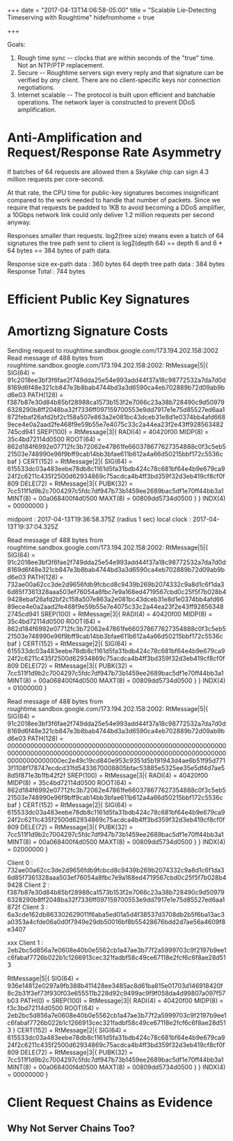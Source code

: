 +++
date = "2017-04-13T14:06:58-05:00"
title = "Scalable Lie-Detecting Timeserving with Roughtime"
hidefromhome = true

+++

Goals:

1. Rough time sync -- clocks that are within seconds of the "true" time. Not an NTP/PTP replacement. 
2. Secure -- Roughtime servers sign every reply and that signature can be verified by *any* client. There are no client-specific keys nor connection negotiations.
3. Internet scalable -- The protocol is built upon efficient and batchable operations. The network layer is constructed to prevent DDoS amplification.


# Anti-Amplification and Request/Response Rate Asymmetry 

If batches of 64 requests are allowed then a Skylake chip can sign 4.3 million requests per core-second.

At that rate, the CPU time for public-key signatures becomes insignificant compared to the work needed to 
handle that number of packets. Since we require that requests be padded to 1KB to avoid becoming a DDoS 
amplifier, a 10Gbps network link could only deliver 1.2 million requests per second anyway.

Responses smaller than requests. log2(tree size) means even a batch of 64 signatures the tree
path sent to client is log2(depth 64) == depth 6 and 6 * 64 bytes == 384 bytes of path data.

Response size ex-path data : 360 bytes
   64 depth tree path data : 384 bytes
            Response Total : 744 bytes

# Efficient Public Key Signatures

# Amortizng Signature Costs
Sending request to roughtime.sandbox.google.com/173.194.202.158:2002
Read message of 488 bytes from roughtime.sandbox.google.com/173.194.202.158:2002:
RtMessage|5|{
  SIG(64) = 91c2018ee3bf3f6fae2f749dda25e54e993add44f37a18c98772532a7da7d0d8169d6f48e321cb847e3b8bab4744bd3a3d6590ca4eb702889b72d09ab9bd6e03
  PATH(128) = f387b87e30d84b85bf28988ca1573b153f2e7066c23a38b728490c9d509796328290b8ff2048ba32f7336ff097159700553e9dd7917e1e75d85527ed6aa1872febaf26afd2bf2c158a507e863a2e081bc43dceb31e8d1e0374bb4afd6689ece4e0a2aad2fe468f9e59b55e7e4075c33c2a44ea23f2e43ff928563482745cd941
  SREP(100) = RtMessage|3|{
    RADI(4) = 40420f00
    MIDP(8) = 35c4bd72114d0500
    ROOT(64) = 862d184f6992e07712fc3b72062e47861fe660378677627354888c0f3c5eb521503e748990e96f9bff9cab14bb3bfae611b612a4a66d50215bbf172c5536cbaf
  }
  CERT(152) = RtMessage|2|{
    SIG(64) = 615533dc03a483eebe78db8c1161d5fa31bdb424c78c681bf64e4b9e679ca924f2c6211c435f2500d62934869c75acdca4b4ff3bd359f32d3eb419cf8cf0f809
    DELE(72) = RtMessage|3|{
      PUBK(32) = 7cc511f1d9b2c7004297c5fdc7df947b73b1459ee2689bac5df1e70ff44bb3a1
      MINT(8) = 00a068400f4d0500
      MAXT(8) = 00809dd5734d0500
    }
  }
  INDX(4) = 00000000
}

midpoint    : 2017-04-13T19:36:58.375Z (radius 1 sec)
local clock : 2017-04-13T19:37:04.325Z

Read message of 488 bytes from roughtime.sandbox.google.com/173.194.202.158:2002:
RtMessage|5|{
  SIG(64) = 91c2018ee3bf3f6fae2f749dda25e54e993add44f37a18c98772532a7da7d0d8169d6f48e321cb847e3b8bab4744bd3a3d6590ca4eb702889b72d09ab9bd6e03
  PATH(128) = 732ae00a62cc3de2d9656fdb9fcbcd8c9439b269b2074332c9a8d1c6f1da36d85f7361328aaa503ef76054a8fbc7e9a168ed4719567cbd0c25f5f7b028b49428ebaf26afd2bf2c158a507e863a2e081bc43dceb31e8d1e0374bb4afd6689ece4e0a2aad2fe468f9e59b55e7e4075c33c2a44ea23f2e43ff928563482745cd941
  SREP(100) = RtMessage|3|{
    RADI(4) = 40420f00
    MIDP(8) = 35c4bd72114d0500
    ROOT(64) = 862d184f6992e07712fc3b72062e47861fe660378677627354888c0f3c5eb521503e748990e96f9bff9cab14bb3bfae611b612a4a66d50215bbf172c5536cbaf
  }
  CERT(152) = RtMessage|2|{
    SIG(64) = 615533dc03a483eebe78db8c1161d5fa31bdb424c78c681bf64e4b9e679ca924f2c6211c435f2500d62934869c75acdca4b4ff3bd359f32d3eb419cf8cf0f809
    DELE(72) = RtMessage|3|{
      PUBK(32) = 7cc511f1d9b2c7004297c5fdc7df947b73b1459ee2689bac5df1e70ff44bb3a1
      MINT(8) = 00a068400f4d0500
      MAXT(8) = 00809dd5734d0500
    }
  }
  INDX(4) = 01000000
}

Read message of 488 bytes from roughtime.sandbox.google.com/173.194.202.158:2002:
RtMessage|5|{
  SIG(64) = 91c2018ee3bf3f6fae2f749dda25e54e993add44f37a18c98772532a7da7d0d8169d6f48e321cb847e3b8bab4744bd3a3d6590ca4eb702889b72d09ab9bd6e03
  PATH(128) = 00000000000000000000000000000000000000000000000000000000000000000000000000000000000000000000000000000000000000000000000000000000ec2e49c19cd840e953c9351d5b191943d4ae6b51f95d7713f1108f178747ecdcd31fd5433670008805bfac53885e5325ee35e5df4d7ae58d5f871e3b1fb42f2f
  SREP(100) = RtMessage|3|{
    RADI(4) = 40420f00
    MIDP(8) = 35c4bd72114d0500
    ROOT(64) = 862d184f6992e07712fc3b72062e47861fe660378677627354888c0f3c5eb521503e748990e96f9bff9cab14bb3bfae611b612a4a66d50215bbf172c5536cbaf
  }
  CERT(152) = RtMessage|2|{
    SIG(64) = 615533dc03a483eebe78db8c1161d5fa31bdb424c78c681bf64e4b9e679ca924f2c6211c435f2500d62934869c75acdca4b4ff3bd359f32d3eb419cf8cf0f809
    DELE(72) = RtMessage|3|{
      PUBK(32) = 7cc511f1d9b2c7004297c5fdc7df947b73b1459ee2689bac5df1e70ff44bb3a1
      MINT(8) = 00a068400f4d0500
      MAXT(8) = 00809dd5734d0500
    }
  }
  INDX(4) = 02000000
}

Client 0 : 732ae00a62cc3de2d9656fdb9fcbcd8c9439b269b2074332c9a8d1c6f1da36d85f7361328aaa503ef76054a8fbc7e9a168ed4719567cbd0c25f5f7b028b49428
Client 2 : f387b87e30d84b85bf28988ca1573b153f2e7066c23a38b728490c9d509796328290b8ff2048ba32f7336ff097159700553e9dd7917e1e75d85527ed6aa1872f
Client 3 : 6a3cde162db863302629011f6aba5ed01a5d4f38537d3708db2b5f6ba13ac3a0353a4cfde06a0d0f7949e29db50016bf8b55428676bdd2d7ae56a4609f8e3407

xxx Client 1 : 2eb2bc5d856a7e0608e40b0e5562cb1a47ae3b77f2a5999703c9f2197b9ee1c6fabaf7726b022b1c1266913cec321fadbf58c49ce67118e2fcf6c6f8ae28d513

RtMessage|5|{
  SIG(64) = 936e14812e0297a9fb388b411428ee3485ac8d61ba815e01703d146918420f8c2b31f3ef73f930f03e655511b228d92c9499ac9f9f058da4d99807a097f57b03
  PATH(0) = 
  SREP(100) = RtMessage|3|{
    RADI(4) = 40420f00
    MIDP(8) = f3c3bd72114d0500
    ROOT(64) = 2eb2bc5d856a7e0608e40b0e5562cb1a47ae3b77f2a5999703c9f2197b9ee1c6fabaf7726b022b1c1266913cec321fadbf58c49ce67118e2fcf6c6f8ae28d513
  }
  CERT(152) = RtMessage|2|{
    SIG(64) = 615533dc03a483eebe78db8c1161d5fa31bdb424c78c681bf64e4b9e679ca924f2c6211c435f2500d62934869c75acdca4b4ff3bd359f32d3eb419cf8cf0f809
    DELE(72) = RtMessage|3|{
      PUBK(32) = 7cc511f1d9b2c7004297c5fdc7df947b73b1459ee2689bac5df1e70ff44bb3a1
      MINT(8) = 00a068400f4d0500
      MAXT(8) = 00809dd5734d0500
    }
  }
  INDX(4) = 00000000
}

# Client Request Chains as Evidence

## Why Not Server Chains Too?


